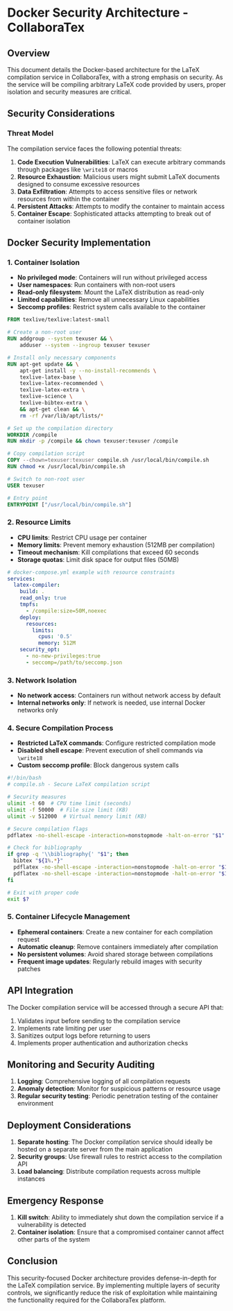 # Docker Security Architecture - CollaboraTex

## Overview

This document details the Docker-based architecture for the LaTeX compilation service in CollaboraTex, with a strong emphasis on security. As the service will be compiling arbitrary LaTeX code provided by users, proper isolation and security measures are critical.

## Security Considerations

### Threat Model

The compilation service faces the following potential threats:

1. **Code Execution Vulnerabilities**: LaTeX can execute arbitrary commands through packages like `\write18` or macros
2. **Resource Exhaustion**: Malicious users might submit LaTeX documents designed to consume excessive resources
3. **Data Exfiltration**: Attempts to access sensitive files or network resources from within the container
4. **Persistent Attacks**: Attempts to modify the container to maintain access
5. **Container Escape**: Sophisticated attacks attempting to break out of container isolation

## Docker Security Implementation

### 1. Container Isolation

- **No privileged mode**: Containers will run without privileged access
- **User namespaces**: Run containers with non-root users
- **Read-only filesystem**: Mount the LaTeX distribution as read-only
- **Limited capabilities**: Remove all unnecessary Linux capabilities
- **Seccomp profiles**: Restrict system calls available to the container

```dockerfile
FROM texlive/texlive:latest-small

# Create a non-root user
RUN addgroup --system texuser && \
    adduser --system --ingroup texuser texuser

# Install only necessary components
RUN apt-get update && \
    apt-get install -y --no-install-recommends \
    texlive-latex-base \
    texlive-latex-recommended \
    texlive-latex-extra \
    texlive-science \
    texlive-bibtex-extra \
    && apt-get clean && \
    rm -rf /var/lib/apt/lists/*

# Set up the compilation directory
WORKDIR /compile
RUN mkdir -p /compile && chown texuser:texuser /compile

# Copy compilation script
COPY --chown=texuser:texuser compile.sh /usr/local/bin/compile.sh
RUN chmod +x /usr/local/bin/compile.sh

# Switch to non-root user
USER texuser

# Entry point
ENTRYPOINT ["/usr/local/bin/compile.sh"]
```

### 2. Resource Limits

- **CPU limits**: Restrict CPU usage per container
- **Memory limits**: Prevent memory exhaustion (512MB per compilation)
- **Timeout mechanism**: Kill compilations that exceed 60 seconds
- **Storage quotas**: Limit disk space for output files (50MB)

```yaml
# docker-compose.yml example with resource constraints
services:
  latex-compiler:
    build: .
    read_only: true
    tmpfs:
      - /compile:size=50M,noexec
    deploy:
      resources:
        limits:
          cpus: '0.5'
          memory: 512M
    security_opt:
      - no-new-privileges:true
      - seccomp=/path/to/seccomp.json
```

### 3. Network Isolation

- **No network access**: Containers run without network access by default
- **Internal networks only**: If network is needed, use internal Docker networks only

### 4. Secure Compilation Process

- **Restricted LaTeX commands**: Configure restricted compilation mode
- **Disabled shell escape**: Prevent execution of shell commands via `\write18`
- **Custom seccomp profile**: Block dangerous system calls

```bash
#!/bin/bash
# compile.sh - Secure LaTeX compilation script

# Security measures
ulimit -t 60  # CPU time limit (seconds)
ulimit -f 50000  # File size limit (KB)
ulimit -v 512000  # Virtual memory limit (KB)

# Secure compilation flags
pdflatex -no-shell-escape -interaction=nonstopmode -halt-on-error "$1"

# Check for bibliography
if grep -q '\\bibliography{' "$1"; then
  bibtex "${1%.*}"
  pdflatex -no-shell-escape -interaction=nonstopmode -halt-on-error "$1"
  pdflatex -no-shell-escape -interaction=nonstopmode -halt-on-error "$1"
fi

# Exit with proper code
exit $?
```

### 5. Container Lifecycle Management

- **Ephemeral containers**: Create a new container for each compilation request
- **Automatic cleanup**: Remove containers immediately after compilation
- **No persistent volumes**: Avoid shared storage between compilations
- **Frequent image updates**: Regularly rebuild images with security patches

## API Integration

The Docker compilation service will be accessed through a secure API that:

1. Validates input before sending to the compilation service
2. Implements rate limiting per user
3. Sanitizes output logs before returning to users
4. Implements proper authentication and authorization checks

## Monitoring and Security Auditing

1. **Logging**: Comprehensive logging of all compilation requests
2. **Anomaly detection**: Monitor for suspicious patterns or resource usage
3. **Regular security testing**: Periodic penetration testing of the container environment

## Deployment Considerations

1. **Separate hosting**: The Docker compilation service should ideally be hosted on a separate server from the main application
2. **Security groups**: Use firewall rules to restrict access to the compilation API
3. **Load balancing**: Distribute compilation requests across multiple instances

## Emergency Response

1. **Kill switch**: Ability to immediately shut down the compilation service if a vulnerability is detected
2. **Container isolation**: Ensure that a compromised container cannot affect other parts of the system

## Conclusion

This security-focused Docker architecture provides defense-in-depth for the LaTeX compilation service. By implementing multiple layers of security controls, we significantly reduce the risk of exploitation while maintaining the functionality required for the CollaboraTex platform. 